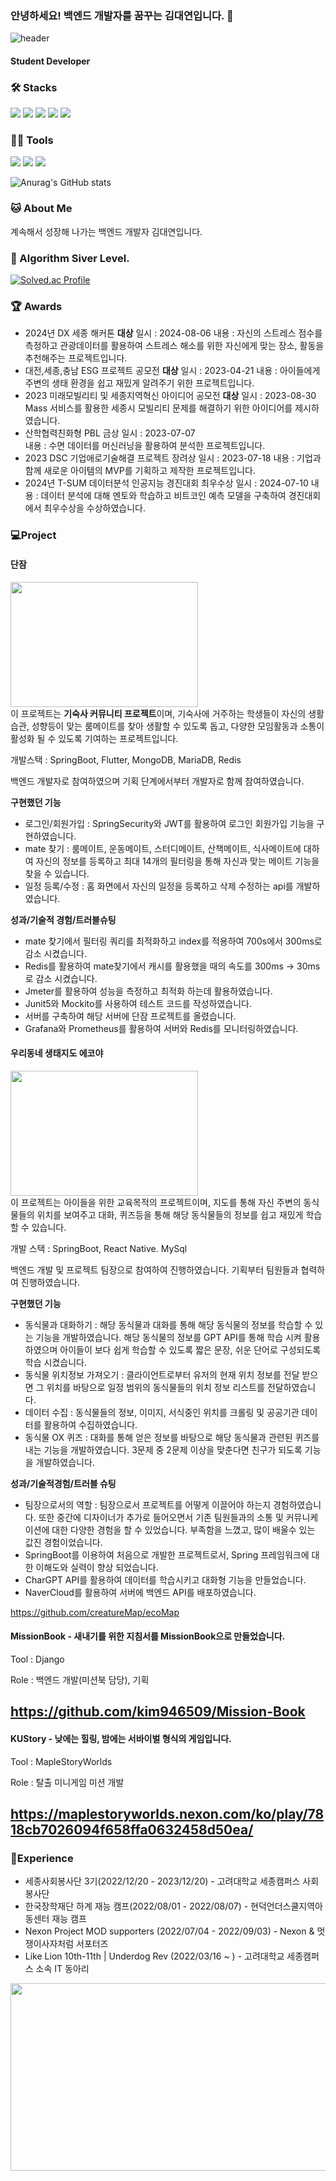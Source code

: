 

### 안녕하세요! 백엔드 개발자를 꿈꾸는 김대연입니다. 👋
![header](https://capsule-render.vercel.app/api?type=wave&color=auto&height=300&section=header&text=Daeyeon%20Kim&fontSize=70)
#### Student Developer 
  
### 🛠️ Stacks

<img src="https://img.shields.io/badge/Python-3766AB?style=flat-square&logo=Python&logoColor=white"/> <img src="https://img.shields.io/badge/C-A8B9CC?style=flat-square&logo=C&logoColor=white"/> <img src="https://img.shields.io/badge/C++-00599C?style=flat-square&logo=C++&logoColor=white"/>
<img src="https://img.shields.io/badge/Django-27563B?style=flat-square&logo=Django&logoColor=white"/> 
<img src="https://img.shields.io/badge/spring-43560B?style=flat-square&logo=spring&logoColor=white"/> 

### 💪🏼 Tools 

 <img src="https://img.shields.io/badge/Visual Studio Code-007ACC?style=flat-square&logo=Visual Studio Code&logoColor=white"/> <img src="https://img.shields.io/badge/GitHub-181717?style=flat-square&logo=GitHub&logoColor=white"/> <img src="https://img.shields.io/badge/Intellij IDE-2C2255?style=flat-square&logo=Intellij IDE&logoColor=white"/>


![Anurag's GitHub stats](https://github-readme-stats.vercel.app/api?username=kim946509&show_icons=true&theme=radical)


### 🐱 About Me
계속해서 성장해 나가는 백엔드 개발자 김대연입니다.
 
### 🏅 Algorithm Siver Level. 

[![Solved.ac Profile](http://mazassumnida.wtf/api/v2/generate_badge?boj=kim946509)](https://solved.ac/kim946509/)  


### 🏆 Awards

- 2024년 DX 세종 해커톤 **대상**
    일시 : 2024-08-06
    내용 : 자신의 스트레스 점수를 측정하고 관광데이터를 활용하여 스트레스 해소를 위한 자신에게 맞는 장소, 활동을 추천해주는 프로젝트입니다.
- 대전,세종,충남 ESG 프로젝트 공모전 **대상**
    일시 : 2023-04-21
    내용 : 아이들에게 주변의 생태 환경을 쉽고 재밌게 알려주기 위한 프로젝트입니다.
- 2023 미래모빌리티 및 세종지역혁신 아이디어 공모전 **대상**
    일시 : 2023-08-30
    Mass 서비스를 활용한 세종시 모빌리티 문제를 해결하기 위한 아이디어를 제시하였습니다.
- 산학협력친화형 PBL 금상
    일시 : 2023-07-07  
    내용 : 수면 데이터를 머신러닝을 활용하여 분석한 프로젝트입니다.
- 2023 DSC 기업애로기술해결 프로젝트 장려상
    일시 : 2023-07-18
    내용 : 기업과 함께 새로운 아이템의 MVP를 기획하고 제작한 프로젝트입니다.
- 2024년 T-SUM 데이터분석 인공지능 경진대회 최우수상
    일시 : 2024-07-10
    내용 : 데이터 분석에 대해 멘토와 학습하고 비트코인 예측 모델을 구축하여 경진대회에서 최우수상을 수상하였습니다.

### 💻Project
#### 단잠
<img src="https://github.com/user-attachments/assets/26f96c2c-314c-4d22-b43f-c5485d0df54d" width="300" height="200" /><br>
이 프로젝트는 **기숙사 커뮤니티 프로젝트**이며, 기숙사에 거주하는 학생들이 자신의 생활습관, 성향등이 맞는 룸메이트를 찾아 생활할 수 있도록 돕고, 다양한 모임활동과 소통이 활성화 될 수 있도록 기여하는 프로젝트입니다.

개발스택 : SpringBoot, Flutter, MongoDB, MariaDB, Redis

백엔드 개발자로 참여하였으며 기획 단계에서부터 개발자로 함께 참여하였습니다.

**구현했던 기능**

- 로그인/회원가입 : SpringSecurity와 JWT를 활용하여 로그인 회원가입 기능을 구현하였습니다.
- mate 찾기 : 룸메이트, 운동메이트, 스터디메이트, 산책메이트, 식사메이트에 대하여 자신의 정보를 등록하고 최대 14개의 필터링을 통해 자신과 맞는 메이트 기능을 찾을 수 있습니다.
- 일정 등록/수정 : 홈 화면에서 자신의 일정을 등록하고 삭제 수정하는 api를 개발하였습니다.

**성과/기술적 경험/트러블슈팅**

- mate 찾기에서 필터링 쿼리를 최적화하고 index를 적용하여 700s에서 300ms로 감소 시켰습니다.
- Redis를 활용하여 mate찾기에서 캐시를 활용했을 때의 속도를 300ms -> 30ms로 감소 시켰습니다.
- Jmeter를 활용하여 성능을 측정하고 최적화 하는데 활용하였습니다.
- Junit5와 Mockito를 사용하여 테스트 코드를 작성하였습니다.
- 서버를 구축하여 해당 서버에 단잠 프로젝트를 올렸습니다.
- Grafana와 Prometheus를 활용하여 서버와 Redis를 모니터링하였습니다.

#### 우리동네 생태지도 에코야
<img src="https://github.com/user-attachments/assets/1a046b8b-1f21-473c-a789-528602f80edf" width="300" height="200" /><br>
이 프로젝트는 아이들을 위한 교육목적의 프로젝트이며, 지도를 통해 자신 주변의 동식물들의 위치를 보여주고 대화, 퀴즈등을 통해 해당 동식물들의 정보를 쉽고 재밌게 학습할 수 있습니다.

개발 스택 : SpringBoot, React Native. MySql

백엔드 개발 및 프로젝트 팀장으로 참여하여 진행하였습니다. 기획부터 팀원들과 협력하여 진행하였습니다.

**구현했던 기능**

- 동식물과 대화하기 : 해당 동식물과 대화를 통해 해당 동식물의 정보를 학습할 수 있는 기능을 개발하였습니다. 해당 동식물의 정보를 GPT API를 통해 학습 시켜 활용하였으며 아이들이 보다 쉽게 학습할 수 있도록 짧은 문장, 쉬운 단어로 구성되도록 학습 시켰습니다.
- 동식물 위치정보 가져오기 : 클라이언트로부터 유저의 현재 위치 정보를 전달 받으면 그 위치를 바탕으로 일정 범위의 동식물들의 위치 정보 리스트를 전달하였습니다.
- 데이터 수집 :  동식물들의 정보, 이미지, 서식중인 위치를 크롤링 및 공공기관 데이터를 활용하여 수집하였습니다.
- 동식물 OX 퀴즈 : 대화를 통해 얻은 정보를 바탕으로 해당 동식물과 관련된 퀴즈를 내는 기능을 개발하였습니다. 3문제 중 2문제 이상을 맞춘다면 친구가 되도록 기능을 개발하였습니다.

**성과/기술적경험/트러블 슈팅**

- 팀장으로서의 역할 : 팀장으로서 프로젝트를 어떻게 이끌어야 하는지 경험하였습니다. 또한 중간에 디자이너가 추가로 들어오면서 기존 팀원들과의 소통 및 커뮤니케이션에 대한 다양한 경험을 할 수 있었습니다. 부족함을 느꼈고, 많이 배울수 있는 값진 경험이었습니다.
- SpringBoot를 이용하여 처음으로 개발한 프로젝트로서, Spring 프레임워크에 대한 이해도와 실력이 향상 되었습니다.
- CharGPT API를 활용하여 데이터를 학습시키고 대화형 기능을 만들었습니다.
- NaverCloud를 활용하여 서버에 백엔드 API를 배포하였습니다.

https://github.com/creatureMap/ecoMap

#### MissionBook - 새내기를 위한 지침서를 MissionBook으로 만들었습니다.

Tool : Django

Role : 백엔드 개발(미션북 담당), 기획 

https://github.com/kim946509/Mission-Book
---------------------------------------------
#### KUStory - 낮에는 힐링, 밤에는 서바이벌 형식의 게임입니다. 

Tool : MapleStoryWorlds

Role : 탈출 미니게임 미션 개발

https://maplestoryworlds.nexon.com/ko/play/7818cb7026094f658ffa0632458d50ea/
----------------------------------------------
### 📗Experience
- 세종사회봉사단 3기(2022/12/20 - 2023/12/20) - 고려대학교 세종캠퍼스 사회봉사단
- 한국장학재단 하계 재능 캠프(2022/08/01 - 2022/08/07) - 현덕언더스쿨지역아동센터 재능 캠프  
- Nexon Project MOD supporters (2022/07/04 - 2022/09/03) - Nexon & 멋쟁이사자처럼 서포터즈
- Like Lion 10th-11th | Underdog Rev (2022/03/16 ~ ) - 고려대학교 세종캠퍼스 소속 IT 동아리

<a href="https://github.com/devxb/gitanimals">
<img
  src="https://render.gitanimals.org/farms/kim946509"
  width="1000"
  height="300"
/>
</a>
